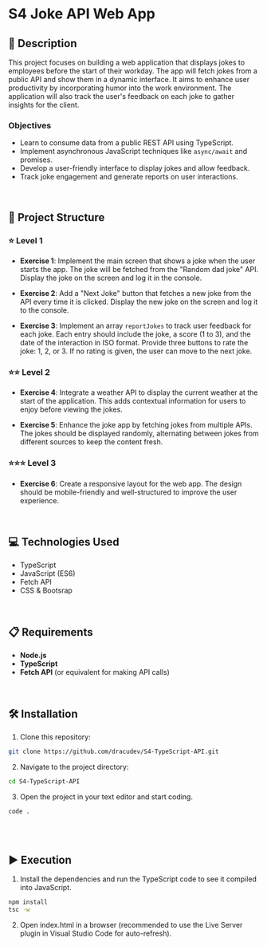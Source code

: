 # S4 Joke API Web App

## 📄 Description

This project focuses on building a web application that displays jokes to employees before the start of their workday. The app will fetch jokes from a public API and show them in a dynamic interface. It aims to enhance user productivity by incorporating humor into the work environment. The application will also track the user's feedback on each joke to gather insights for the client.

### Objectives

- Learn to consume data from a public REST API using TypeScript.
- Implement asynchronous JavaScript techniques like `async/await` and promises.
- Develop a user-friendly interface to display jokes and allow feedback.
- Track joke engagement and generate reports on user interactions.

<br>

## 📐 Project Structure

### ⭐ Level 1

- **Exercise 1**: Implement the main screen that shows a joke when the user starts the app. The joke will be fetched from the "Random dad joke" API. Display the joke on the screen and log it in the console.

- **Exercise 2**: Add a "Next Joke" button that fetches a new joke from the API every time it is clicked. Display the new joke on the screen and log it to the console.

- **Exercise 3**: Implement an array `reportJokes` to track user feedback for each joke. Each entry should include the joke, a score (1 to 3), and the date of the interaction in ISO format. Provide three buttons to rate the joke: 1, 2, or 3. If no rating is given, the user can move to the next joke.

### ⭐⭐ Level 2

- **Exercise 4**: Integrate a weather API to display the current weather at the start of the application. This adds contextual information for users to enjoy before viewing the jokes.

- **Exercise 5**: Enhance the joke app by fetching jokes from multiple APIs. The jokes should be displayed randomly, alternating between jokes from different sources to keep the content fresh.

### ⭐⭐⭐ Level 3

- **Exercise 6**: Create a responsive layout for the web app. The design should be mobile-friendly and well-structured to improve the user experience.

<br>

## 💻 Technologies Used

- TypeScript
- JavaScript (ES6)
- Fetch API
- CSS & Bootsrap

<br>

## 📋 Requirements

- **Node.js**
- **TypeScript**
- **Fetch API** (or equivalent for making API calls)

<br>

## 🛠️ Installation

1. Clone this repository: 
  ```bash
  git clone https://github.com/dracudev/S4-TypeScript-API.git
  ```
2. Navigate to the project directory: 
  ```bash
  cd S4-TypeScript-API
  ```
3. Open the project in your text editor and start coding.
  ```bash
  code .
  ```

<br>

<br>

## ▶️ Execution

1. Install the dependencies and run the TypeScript code to see it compiled into JavaScript.
  ```bash
  npm install
  tsc -w
  ```

2. Open index.html in a browser (recommended to use the Live Server plugin in Visual Studio Code for auto-refresh).
